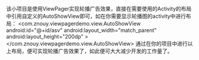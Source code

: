 该小项目是使用ViewPager实现轮播广告效果，直接在需要使用的Activity的布局中引用自定义的AutoShowView即可，如在你需要显示轮播图的activity中进行布局：
 <com.znouy.viewpagerdemo.view.AutoShowView
        android:id="@+id/asv"
        android:layout_width="match_parent"
        android:layout_height="200dp" >
    </com.znouy.viewpagerdemo.view.AutoShowView>
通过在你的项目中进行以上布局，便可实现轮播广告效果了，如此便可大大减少开发的工作量了。
